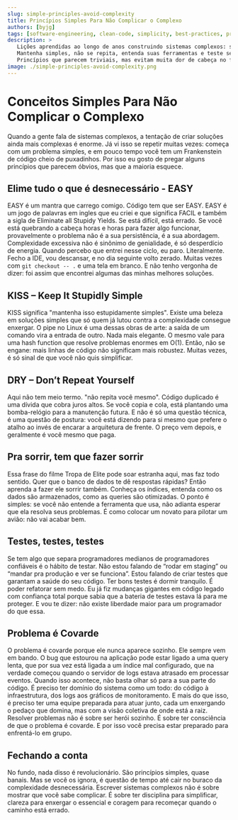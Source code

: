 ```yaml
---
slug: simple-principles-avoid-complexity
title: Princípios Simples Para Não Complicar o Complexo
authors: [byjg]
tags: [software-engineering, clean-code, simplicity, best-practices, programming, developer-mindset]
description: >
   Lições aprendidas ao longo de anos construindo sistemas complexos: se está difícil, provavelmente está errado.
   Mantenha simples, não se repita, entenda suas ferramentas e teste sem medo.
   Princípios que parecem triviais, mas evitam muita dor de cabeça no futuro.
image: ./simple-principles-avoid-complexity.png
---
```


# Conceitos Simples Para Não Complicar o Complexo

Quando a gente fala de sistemas complexos, a tentação de criar soluções ainda mais complexas é enorme. Já vi isso se 
repetir muitas vezes: começa com um problema simples, e em pouco tempo você tem um Frankenstein de código cheio de puxadinhos. 
Por isso eu gosto de pregar alguns princípios que parecem óbvios, mas que a maioria esquece.

<!-- truncate --> 

## Elime tudo o que é desnecessário - EASY 

EASY é um mantra que carrego comigo. Código tem que ser EASY. EASY é um jogo de palavras em ingles que eu criei e que significa FACIL e também a sigla
de Eliminate all Stupidy Yields. Se está difícil, está errado. Se você está quebrando a cabeça horas e horas para fazer algo funcionar,
provavelmente o problema não é a sua persistência, é a sua abordagem.
Complexidade excessiva não é sinônimo de genialidade, é só desperdício de energia. Quando percebo que entrei nesse ciclo,
eu paro. Literalmente. Fecho a IDE, vou descansar, e no dia seguinte volto zerado. Muitas vezes com `git checkout -- .` 
e uma tela em branco. E não tenho vergonha de dizer: foi assim que encontrei algumas das minhas melhores soluções.

## KISS – Keep It Stupidly Simple

KISS significa "mantenha isso estupidamente simples". Existe uma beleza em soluções simples que só quem já lutou contra a complexidade 
consegue enxergar. O pipe no Linux é uma dessas obras de arte: a saída de um comando vira a entrada de outro. 
Nada mais elegante. O mesmo vale para uma hash function que resolve problemas enormes em O(1).
Então, não se engane: mais linhas de código não significam mais robustez. Muitas vezes, é só sinal de que você não quis 
simplificar.

## DRY – Don’t Repeat Yourself

Aqui não tem meio termo. "não repita você mesmo". Código duplicado é uma dívida que cobra juros altos. Se você copia e cola, 
está plantando uma bomba-relógio para a manutenção futura.
E não é só uma questão técnica, é uma questão de postura: você está dizendo para si mesmo que prefere o atalho ao invés de 
encarar a arquitetura de frente. O preço vem depois, e geralmente é você mesmo que paga.

## Pra sorrir, tem que fazer sorrir

Essa frase do filme Tropa de Elite pode soar estranha aqui, mas faz todo sentido. Quer que o banco de dados te dê respostas 
rápidas? Então aprenda a fazer ele sorrir também. Conheça os índices, entenda como os dados são armazenados, 
como as queries são otimizadas.
O ponto é simples: se você não entende a ferramenta que usa, não adianta esperar que ela resolva seus problemas. É como 
colocar um novato para pilotar um avião: não vai acabar bem.

## Testes, testes, testes

Se tem algo que separa programadores medianos de programadores confiáveis é o hábito de testar. Não estou falando de 
“rodar em staging” ou “mandar pra produção e ver se funciona”. Estou falando de criar testes que garantam a saúde do seu código.
Ter bons testes é dormir tranquilo. É poder refatorar sem medo. Eu já fiz mudanças gigantes em código legado com confiança 
total porque sabia que a bateria de testes estava lá para me proteger. E vou te dizer: não existe liberdade maior para um 
programador do que essa.

## Problema é Covarde

O problema é covarde porque ele nunca aparece sozinho. Ele sempre vem em bando. O bug que estourou na aplicação pode estar 
ligado a uma query lenta, que por sua vez está ligada a um índice mal configurado, que na verdade começou quando o 
servidor de logs estava atrasado em processar eventos.
Quando isso acontece, não basta olhar só para a sua parte do código. É preciso ter domínio do sistema como um todo: 
do código à infraestrutura, dos logs aos gráficos de monitoramento. E mais do que isso, é preciso ter uma equipe preparada
para atuar junto, cada um enxergando o pedaço que domina, mas com a visão coletiva de onde está a raiz.
Resolver problemas não é sobre ser herói sozinho. É sobre ter consciência de que o problema é covarde. E por isso você 
precisa estar preparado para enfrentá-lo em grupo.

## Fechando a conta

No fundo, nada disso é revolucionário. São princípios simples, quase banais. Mas se você os ignora, é questão de tempo 
até cair no buraco da complexidade desnecessária.
Escrever sistemas complexos não é sobre mostrar que você sabe complicar. É sobre ter disciplina para simplificar, 
clareza para enxergar o essencial e coragem para recomeçar quando o caminho está errado.
